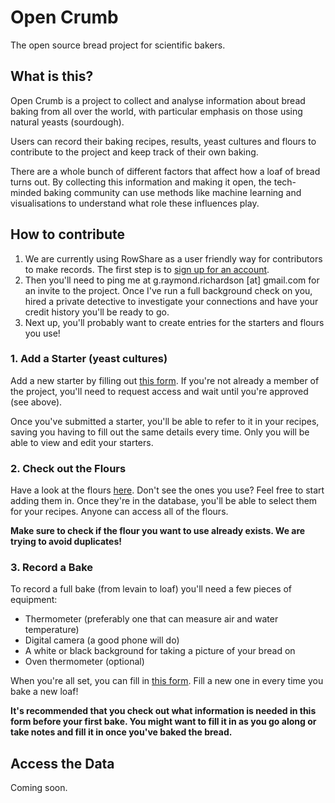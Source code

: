 # Open Crumb
The open source bread project for scientific bakers.

## What is this?
Open Crumb is a project to collect and analyse information about bread baking from all over the world, with particular emphasis on those using natural yeasts (sourdough).

Users can record their baking recipes, results, yeast cultures and flours to contribute to the project and keep track of their own baking.

There are a whole bunch of different factors that affect how a loaf of bread turns out. By collecting this information and making it open, the tech-minded baking community can use methods like machine learning and visualisations to understand what role these influences play.

## How to contribute

1. We are currently using RowShare as a user friendly way for contributors to make records. The first step is to [sign up for an account](https://www.rowshare.com). 
2. Then you'll need to ping me at g.raymond.richardson [at] gmail.com for an invite to the project. Once I've run a full background check on you, hired a private detective to investigate your connections and have your credit history you'll be ready to go.
3. Next up, you'll probably want to create entries for the starters and flours you use!

### 1. Add a Starter (yeast cultures)

Add a new starter by filling out [this form](https://www.rowshare.com/tf/468aa303cd8641628b7d01f72c617bd2/(new)). If you're not already a member of the project, you'll need to request access and wait until you're approved (see above).

Once you've submitted a starter, you'll be able to refer to it in your recipes, saving you having to fill out the same details every time. Only you will be able to view and edit your starters.

### 2. Check out the Flours

Have a look at the flours [here](https://www.rowshare.com/t/0388a6fc4b38419aa98275f5e77b7c52). Don't see the ones you use? Feel free to start adding them in. Once they're in the database, you'll be able to select them for your recipes. Anyone can access all of the flours.

**Make sure to check if the flour you want to use already exists. We are trying to avoid duplicates!**

### 3. Record a Bake
To record a full bake (from levain to loaf) you'll need a few pieces of equipment:

- Thermometer (preferably one that can measure air and water temperature)
- Digital camera (a good phone will do)
- A white or black background for taking a picture of your bread on
- Oven thermometer (optional)

When you're all set, you can fill in [this form](https://www.rowshare.com/tf/db7dd3f3f72e46a5a54b50243510fc68/(new)). Fill a new one in every time you bake a new loaf! 

**It's recommended that you check out what information is needed in this form before your first bake. You might want to fill it in as you go along or take notes and fill it in once you've baked the bread.**

## Access the Data
Coming soon.
